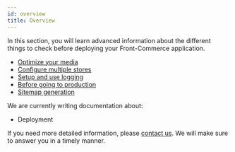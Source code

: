 ```yaml
---
id: overview
title: Overview
---
```


In this section, you will learn advanced information about the different things to check before deploying your Front-Commerce application.

* [Optimize your media](./media-middleware.html)
* [Configure multiple stores](./multistore.html)
* [Setup and use logging](./logging.html)
* [Before going to production](./checklist-before-production.html)
* [Sitemap generation](./sitemap.html)

We are currently writing documentation about:

* Deployment

If you need more detailed information, please [contact us](mailto:contact@front-commerce.com). We will make sure to answer you in a timely manner.